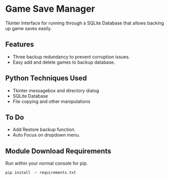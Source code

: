 # Game Save Manager

Tkinter Interface for running through a SQLite Database that allows backing up game saves easily.

## Features

* Three backup redundancy to prevent corruption issues.
* Easy add and delete games to backup database.

## Python Techniques Used

* Tkinter messagebox and directory dialog
* SQLite Database
* File copying and other manipulations

## To Do

* Add Restore backup function.
* Auto Focus on dropdown menu.

## Module Download Requirements

Run within your normal console for pip.

```cmd
pip install -r requirements.txt
```
